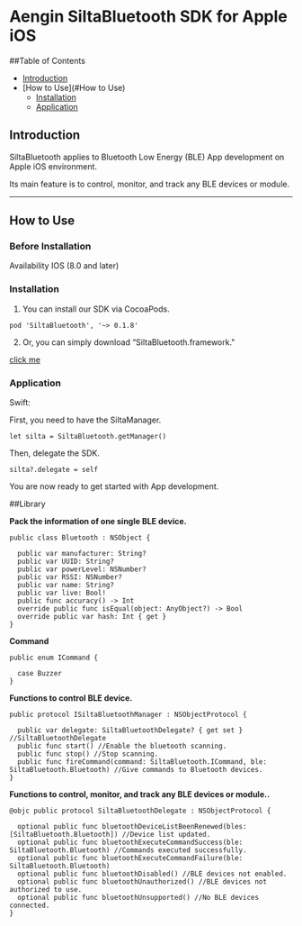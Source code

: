 # Aengin SiltaBluetooth SDK for Apple iOS

##Table of Contents


- [Introduction](#Introduction)
- [How to Use](#How to Use)
  - [Installation](#Installation)
  - [Application](#Application)

## Introduction

SiltaBluetooth applies to Bluetooth Low Energy (BLE) App development on Apple iOS environment.

Its main feature is to control, monitor, and track any BLE devices or module.

***

## How to Use

### Before Installation
Availability IOS (8.0 and later)

### Installation

1) You can install our SDK via CocoaPods.

`pod 'SiltaBluetooth', '~> 0.1.8'`

2) Or, you can simply download “SiltaBluetooth.framework."

[click me](https://drive.google.com/a/aengin.com/file/d/0Bxf8xz9_np75QzdFajVxM0lLUXM/view?usp=sharing)

### Application


Swift:
 
 First, you need to have the SiltaManager.

 `let silta = SiltaBluetooth.getManager()` 

 
 Then, delegate the SDK.

 `silta?.delegate = self`

 You are now ready to get started with App development.


##Library

**Pack the information of one single BLE device.**

    public class Bluetooth : NSObject {
     
      public var manufacturer: String?
      public var UUID: String?
      public var powerLevel: NSNumber?
      public var RSSI: NSNumber?
      public var name: String?
      public var live: Bool!
      public func accuracy() -> Int
      override public func isEqual(object: AnyObject?) -> Bool
      override public var hash: Int { get }
    }

**Command**

    public enum ICommand {
     
      case Buzzer
    }

**Functions to control BLE device.**

    public protocol ISiltaBluetoothManager : NSObjectProtocol {
     
      public var delegate: SiltaBluetoothDelegate? { get set } //SiltaBluetoothDelegate
      public func start() //Enable the bluetooth scanning.
      public func stop() //Stop scanning.
      public func fireCommand(command: SiltaBluetooth.ICommand, ble: SiltaBluetooth.Bluetooth) //Give commands to Bluetooth devices.
    }

**Functions to control, monitor, and track any BLE devices or module..**

    @objc public protocol SiltaBluetoothDelegate : NSObjectProtocol {
     
      optional public func bluetoothDeviceListBeenRenewed(bles: [SiltaBluetooth.Bluetooth]) //Device list updated.
      optional public func bluetoothExecuteCommandSuccess(ble: SiltaBluetooth.Bluetooth) //Commands executed successfully.
      optional public func bluetoothExecuteCommandFailure(ble: SiltaBluetooth.Bluetooth)
      optional public func bluetoothDisabled() //BLE devices not enabled.
      optional public func bluetoothUnauthorized() //BLE devices not authorized to use.
      optional public func bluetoothUnsupported() //No BLE devices connected.
    }

